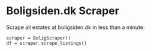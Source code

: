 # Boligsiden.dk Scraper
Scrape all estates at boligsiden.dk in less than a minute:
```
scraper = BoligScraper()
df = scraper.scrape_listings()

```
